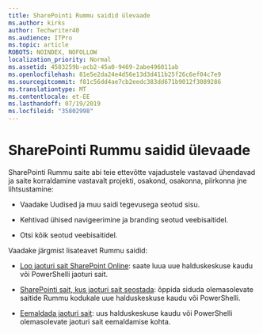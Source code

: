 ```yaml
---
title: SharePointi Rummu saidid ülevaade
ms.author: kirks
author: Techwriter40
ms.audience: ITPro
ms.topic: article
ROBOTS: NOINDEX, NOFOLLOW
localization_priority: Normal
ms.assetid: 4583259b-acb2-45a0-9469-2abe496011ab
ms.openlocfilehash: 81e5e2da24e4d56e13d3d411b25f26c6ef04c7e9
ms.sourcegitcommit: f81c56dd4ae7cb2eedc383dd671b9012f3089286
ms.translationtype: MT
ms.contentlocale: et-EE
ms.lasthandoff: 07/19/2019
ms.locfileid: "35802998"
---
```

# <a name="sharepoint-hub-sites-overview"></a>SharePointi Rummu saidid ülevaade

SharePointi Rummu saite abi teie ettevõtte vajadustele vastavad ühendavad ja saite korraldamine vastavalt projekti, osakond, osakonna, piirkonna jne lihtsustamine:

- Vaadake Uudised ja muu saidi tegevusega seotud sisu.

- Kehtivad ühised navigeerimine ja branding seotud veebisaitidel. 

- Otsi kõik seotud veebisaitidel.

Vaadake järgmist lisateavet Rummu saidid:
- [Loo jaoturi sait SharePoint Online](https://docs.microsoft.com/sharepoint/create-hub-site): saate luua uue halduskeskuse kaudu või PowerShelli jaoturi sait.

- [SharePointi sait, kus jaoturi sait seostada](https://support.office.com/article/associate-a-sharepoint-site-with-a-hub-site-ae0009fd-af04-4d3d-917d-88edb43efc05): õppida siduda olemasolevate saitide Rummu kodukale uue halduskeskuse kaudu või PowerShelli.

- [Eemaldada jaoturi sait](https://docs.microsoft.com/sharepoint/remove-hub-site): uus halduskeskuse kaudu või PowerShelli olemasolevate jaoturi sait eemaldamise kohta.


